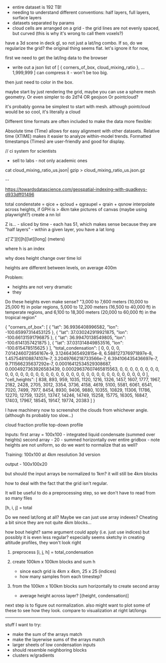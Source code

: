 * entire dataset is 192 TB!
* needing to understand different conventions: half layers, full layers, surface layers
* datasets separated by params
* cloud cells are arranged on a grid - the grid lines are not evenly spaced, but curved
(this is why it's wrong to call them voxels?)

have a 3d scene in deck gl,
so not just a lat/lng combo.
If so, do we regularize the grid? the original thing seems flat. let's ignore it for now,

first we need to get the lat/lng data to the browser
- write out a json list of [
    { corners_of_box, cloud_mixing_ratio },
    ...
    1,999,999
]
can compress it - won't be too big.

then just need to color in the box.

maybe start by just rendering the grid, maybe you can use a sphere mesh geometry. Or even simpler to do 2d?4
OR geojson
Or pointcloud?

it's probably gonna be simplest to start with mesh. although pointcloud would be so cool, it's literally
a cloud

Different time formats are often included to make the data more flexible:

Absolute time (Time) allows for easy alignment with other datasets.
Relative time (XTIME) makes it easier to analyze within-model trends.
Formatted timestamps (Times) are user-friendly and good for display.

// ci system for scientists
- sell to labs - not only academic ones

cat cloud_mixing_ratio_us.json| gzip > cloud_mixing_ratio_us.json.gz

--

https://towardsdatascience.com/geospatial-indexing-with-quadkeys-d933dff01496



total condenstate = qice + qcloud + qgraupel + qrain + qsnow
interpolate across heights, if GPH is > 4km
take pictures of canvas (maybe using playwright?)
create a nn lol


Z is...
    - sliced by time
    - each has 51, which makes sense because they are "half layers"
    - within a given layer, you have a lat long

z['Z'][t][h][lat][long] (meters)

where h is an index

why does height change over time lol

heights are different between levels, on average 400m

Problem:
* heights are not very dramatic
* they 


Do these heights even make sense?
"3,000 to 7,600 meters (10,000 to 25,000 ft) in polar regions, 5,000 to 12,200 meters (16,500 to 40,000 ft) in temperate regions, and 6,100 to 18,300 meters (20,000 to 60,000 ft) in the tropical region"

{
    "corners_of_box": [
        {
            "lat": 36.9936408996582,
            "lon": -100.65997314453125
        },
        {
            "lat": 37.030242919921875,
            "lon": -100.66131591796875
        },
        {
            "lat": 36.99470138549805,
            "lon": -100.6141357421875
        },
        {
            "lat": 37.031314849853516,
            "lon": -100.615478515625
        }
    ],
    "total_condensation": [
        0,
        0,
        0,
        0,
        7.014246072856167e-9,
        3.12464365492815e-8,
        6.588127376971897e-8,
        1.457548108874107e-7,
        3.2049766218733566e-7,
        6.394106435436697e-7,
        9.711566235637292e-7,
        0.00016412534529308687,
        0.0004927363926583439,
        0.00029637607465815563,
        0,
        0,
        0,
        0,
        0,
        0,
        0,
        0,
        0,
        0,
        0,
        0,
        0,
        0,
        0,
        0,
        0,
        0,
        0,
        0,
        0,
        0,
        0,
        0,
        0,
        0,
        0,
        0,
        0,
        0,
        0,
        0,
        0,
        0,
        0,
        0
    ],
    "cell_heights": [
        838,
        893,
        959,
        1035,
        1120,
        1216,
        1326,
        1457,
        1607,
        1777,
        1967,
        2182,
        2428,
        2705,
        3012,
        3354,
        3736,
        4158,
        4619,
        5100,
        5581,
        6061,
        6541,
        7020,
        7499,
        7977,
        8454,
        8930,
        9406,
        9880,
        10355,
        10829,
        11306,
        11786,
        12270,
        12759,
        13251,
        13747,
        14246,
        14749,
        15258,
        15775,
        16305,
        16847,
        17403,
        17967,
        18545,
        19147,
        19774,
        20383
    ]
}


I have machinery now to screenshot the clouds from whichever angle.
(although its probably too slow...)


cloud fraction profile
top-down profile

Inputs:
first array = 100x100 - integrated liquid condensate (summed over heights)
second array - 20 - summed horizontally over entire gridbox
    - note heights are not uniform, so do we want to normalize that as well?

Training: 100x100 at 4km resolution
3d version

output - 100x100x20

but should the input arrays be normalized to 1km? it will still be 4km blocks

how to deal with the fact that the grid isn't regular.

It will be useful to do a preprocessing step, so we don't have to read from so many files

[h, i, j] = total

Do we need lat/long at all? Maybe we can just use array indexes?
Cheating a bit since they are not quite 4km blocks...

how bout height? same argument could apply (i.e. just use indices)
but possibly it is even less regular? especially seems sketchy in
creating altitude profiles, they won't look right


1. preprocess [i, j, h] = total_condensation
2. create 100km x 100km blocks and sum h
    - since each grid is 4km x 4km, 25 x 25 (indices)
    - how many samples from each timestep?

3. from the 100km x 100km blocks sum horizontally to create second array
    - average height across layer?
    [(height, condensation)]


next step is to figure out normalization. also might want to plot some of these to see how they look. compare to visualization at right lat/longs

************************

stuff I want to try:
* make the sum of the arrays match
* make the layerwise sums of the arrays match
* larger sheets of low condensation inputs
* should resemble neighboring blocks
* clusters w/gradients
